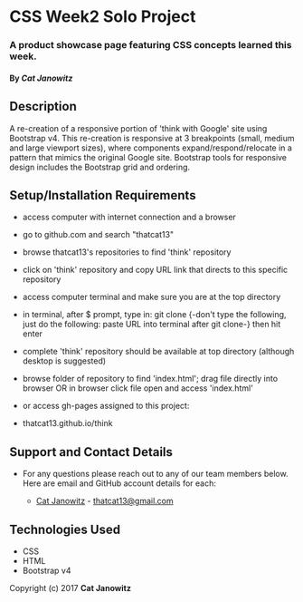 # CSS Week2 Solo Project

### A product showcase page featuring CSS concepts learned this week.

#### By _Cat Janowitz_

## Description

A re-creation of a responsive portion of 'think with Google' site using Bootstrap v4. This re-creation is responsive at 3 breakpoints (small, medium and large viewport sizes), where components expand/respond/relocate in a pattern that mimics the original Google site. Bootstrap tools for responsive design includes the Bootstrap grid and ordering.


## Setup/Installation Requirements

* access computer with internet connection and a browser
* go to github.com and search "thatcat13"
* browse thatcat13's repositories to find 'think' repository
* click on 'think' repository and copy URL link that directs to this specific repository
* access computer terminal and make sure you are at the top directory
* in terminal, after $ prompt, type in: git clone {-don't type the following, just do the following: paste URL into terminal after git clone-} then hit enter
* complete 'think' repository should be available at top directory (although desktop is suggested)
* browse folder of repository to find 'index.html'; drag file directly into browser OR in browser click file open and access 'index.html'


* or access gh-pages assigned to this project:
* thatcat13.github.io/think

## Support and Contact Details
* For any questions please reach out to any of our team members below. Here are email and GitHub account details for each:

  * [Cat Janowitz](https://github.com/thatcat13) - thatcat13@gmail.com


## Technologies Used
* CSS
* HTML
* Bootstrap v4



Copyright (c) 2017 **Cat Janowitz**
